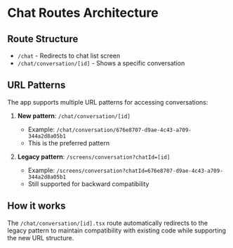 # Chat Routes Architecture

## Route Structure

- `/chat` - Redirects to chat list screen
- `/chat/conversation/[id]` - Shows a specific conversation

## URL Patterns

The app supports multiple URL patterns for accessing conversations:

1. **New pattern**: `/chat/conversation/[id]`
   - Example: `/chat/conversation/676e8707-d9ae-4c43-a709-344a2d8a05b1`
   - This is the preferred pattern

2. **Legacy pattern**: `/screens/conversation?chatId=[id]`
   - Example: `/screens/conversation?chatId=676e8707-d9ae-4c43-a709-344a2d8a05b1`
   - Still supported for backward compatibility

## How it works

The `/chat/conversation/[id].tsx` route automatically redirects to the legacy pattern to maintain compatibility with existing code while supporting the new URL structure.